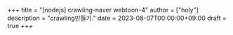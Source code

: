 +++
title = "[nodejs] crawling-naver webtoon-4"
author = ["holy"]
description = "crawling만들기."
date = 2023-08-07T00:00:00+09:00
draft = true
+++
